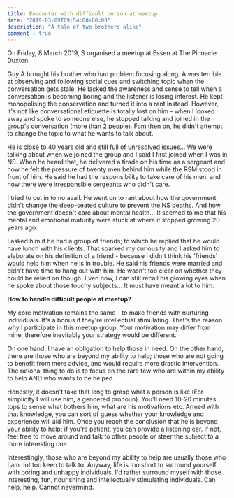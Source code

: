 ```yaml
---
title: Encounter with difficult person at meetup
date: "2019-03-09T09:54:00+08:00"
description: "A tale of two brothers alike"
comment : true
---
```


On Friday, 8 March 2019, S organised a meetup at Essen at The Pinnacle Duxton.

Guy A brought his brother who had problem focusing along. A was terrible at observing and following social cues and switching topic when the conversation gets stale. He lacked the awareness and sense to tell when a conversation is becoming boring and the listener is losing interest. He kept monopolising the conservation and turned it into a rant instead. However, it's not like conversational etiquette is totally lost on him - when I looked away and spoke to someone else, he stopped talking and joined in the group's conversation (more than 2 people). Fom then on, he didn't attempt to change the topic to what he wants to talk about.

He is close to 40 years old and still full of unresolved issues... We were talking about when we joined the group and I said I first joined when I was in NS. When he heard that, he delivered a tirade on his time as a sergeant and how he felt the pressure of twenty men behind him while the RSM stood in front of him. He said he had the responsibility to take care of his men, and how there were irresponsible sergeants who didn't care.

I tried to cut in to no avail. He went on to rant about how the government didn't change the deep-seated culture to prevent the NS deaths. And how the government doesn't care about mental health... It seemed to me that his mental and emotional maturity were stuck at where it stopped growing 20 years ago.

I asked him if he had a group of friends; to which he replied that he would have lunch with his clients. That sparked my curiousity and I asked him to elaborate on his definition of a friend - because I didn't think his 'friends' would help him when he is in trouble. He said his friends were married and didn't have time to hang out with him. He wasn't too clear on whether they could be relied on though. Even now, I can still recall his glowing eyes when he spoke about those touchy subjects... It must have meant a lot to him.

**How to handle difficult people at meetup?**

My core motivation remains the same - to make friends with nurturing individuals. It's a bonus if they're intellectual stimulating. That's the reason why I participate in this meetup group. Your motivation may differ from mine, therefore inevitably your strategy would be different.

On one hand, I have an obligation to help those in need. On the other hand, there are those who are beyond my ability to help; those who are not going to benefit from mere advice, and would require more drastic intervention. The rational thing to do is to focus on the rare few who are within my ability to help AND who wants to be helped.

Honestly, it doesn't take that long to grasp what a person is like (For simplicity I will use him, a gendered pronoun). You'll need 10-20 minutes tops to sense what bothers him, what are his motivations etc. Armed with that knowledge, you can sort of guess whether your knowledge and experience will aid him. Once you reach the conclusion that he is beyond your ability to help; if you're patient, you can provide a listening ear. If not, feel free to move around and talk to other people or steer the subject to a more interesting one.

Interestingly, those who are beyond my ability to help are usually those who I am not too keen to talk to. Anyway, life is too short to surround yourself with boring and unhappy individuals. I'd rather surround myself with those interesting, fun, nourishing and intellectually stimulating individuals. Can help, help. Cannot nevermind.